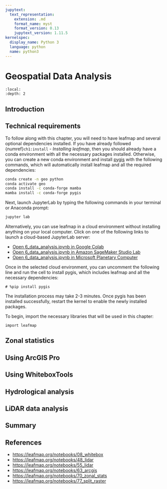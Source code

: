 ```yaml
---
jupytext:
  text_representation:
    extension: .md
    format_name: myst
    format_version: 0.13
    jupytext_version: 1.11.5
kernelspec:
  display_name: Python 3
  language: python
  name: python3
---
```


# Geospatial Data Analysis

```{contents}
:local:
:depth: 2
```

## Introduction

## Technical requirements

To follow along with this chapter, you will need to have leafmap and several optional dependencies installed. If you have already followed {numref}`ch1:install` - _Installing leafmap_, then you should already have a conda environment with all the necessary packages installed. Otherwise, you can create a new conda environment and install [pygis](https://pygis.gishub.org) with the following commands, which will automatically install leafmap and all the required dependencies:

```bash
conda create -n geo python
conda activate geo
conda install -c conda-forge mamba
mamba install -c conda-forge pygis
```

Next, launch JupyterLab by typing the following commands in your terminal or Anaconda prompt:

```bash
jupyter lab
```

Alternatively, you can use leafmap in a cloud environment without installing anything on your local computer. Click on one of the following links to launch a cloud-based JupyterLab server:

- [Open 6_data_analysis.ipynb in Google Colab](https://colab.research.google.com/github/giswqs/leafmap-book/blob/master/chapters/6_data_analysis.ipynb)
- [Open 6_data_analysis.ipynb in Amazon SageMaker Studio Lab](https://studiolab.sagemaker.aws/import/github/giswqs/leafmap-book/blob/master/chapters/6_data_analysis.ipynb)
- [Open 6_data_analysis.ipynb in Microsoft Planetary Computer](https://pccompute.westeurope.cloudapp.azure.com/compute/hub/user-redirect/git-pull?repo=https://github.com/giswqs/leafmap-book&urlpath=lab/tree/leafmap-book/chapters/6_data_analysis.ipynb&branch=master)

Once in the selected cloud environment, you can uncomment the following line and run the cell to install pygis, which includes leafmap and all the necessary dependencies:

```{code-cell} ipython3
# %pip install pygis
```

The installation process may take 2-3 minutes. Once pygis has been installed successfully, restart the kernel to enable the newly installed packages.

To begin, import the necessary libraries that will be used in this chapter:

```{code-cell} ipython3
import leafmap
```

## Zonal statistics

## Using ArcGIS Pro

## Using WhiteboxTools

## Hydrological analysis

## LiDAR data analysis

## Summary

## References

- https://leafmap.org/notebooks/08_whitebox
- https://leafmap.org/notebooks/48_lidar
- https://leafmap.org/notebooks/55_lidar
- https://leafmap.org/notebooks/63_arcgis
- https://leafmap.org/notebooks/70_zonal_stats
- https://leafmap.org/notebooks/77_split_raster
